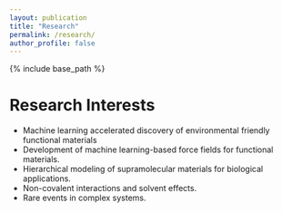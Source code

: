 ```yaml
---
layout: publication
title: "Research"
permalink: /research/
author_profile: false
---
```


{% include base_path %}

Research Interests
======
* Machine learning accelerated discovery of environmental friendly functional materials
* Development of machine learning-based force fields for functional materials.
* Hierarchical modeling of supramolecular materials for biological applications.
* Non-covalent interactions and solvent effects.
* Rare events in complex systems.
